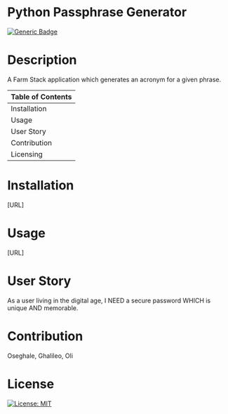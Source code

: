 
 
  # Python Passphrase Generator
 
  [![Generic Badge](https://img.shields.io/badge/User-%20O%20s%20e%20-blueviolet.svg)](https://github.com/Ghalileo)
  
  # Description 

  A Farm Stack application which generates an acronym for a given phrase.

  Table of Contents |
  ----------------- |
  Installation |
  Usage |
  User Story |
  Contribution |
  Licensing |
  

  # Installation 
  [URL]

  # Usage 
  [URL]

  # User Story
  As a user living in the digital age, I NEED a secure password WHICH is unique AND memorable.


  # Contribution 
  Oseghale, Ghalileo, Oli

  # License 
  [![License: MIT](https://img.shields.io/badge/License-MIT-green.svg)](https://opensource.org/licenses/MIT)
 
  
